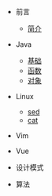 - 前言
    - [简介](zh-cn/README.md)
    
- Java
    - [基础](zh-cn/C++/base.md)
    - [函数](zh-cn/C++/func.md)
    - [对象](zh-cn/C++/object.md)

- Linux
    - [sed](linux/sed.md)
    - [cat](linux/cat.md)
- Vim
- Vue
- 设计模式
- 算法
